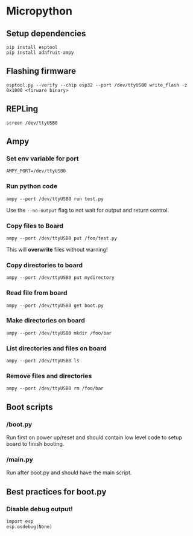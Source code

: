 # Micropython

## Setup dependencies
```
pip install esptool
pip install adafruit-ampy
```

## Flashing firmware

```
esptool.py --verify --chip esp32 --port /dev/ttyUSB0 write_flash -z 0x1000 <firware binary>
```

## REPLing
```
screen /dev/ttyUSB0
```


## Ampy

### Set env variable for port
```
AMPY_PORT=/dev/ttyUSB0
```

### Run python code
```
ampy --port /dev/ttyUSB0 run test.py
```

Use the `--no-output` flag to not wait for output and return control.


### Copy files to Board
```
ampy --port /dev/ttyUSB0 put /foo/test.py
```
This will **overwrite** files without warning!

### Copy directories to board
```
ampy --port /dev/ttyUSB0 put mydirectory
```

### Read file from board
```
ampy --port /dev/ttyUSB0 get boot.py
```

### Make directories on board
```
ampy --port /dev/ttyUSB0 mkdir /foo/bar
```

### List directories and files on board
```
ampy --port /dev/ttyUSB0 ls
```

### Remove files and directories
```
ampy --port /dev/ttyUSB0 rm /foo/bar
```


## Boot scripts

### /boot.py
Run first on power up/reset and should contain low level code to setup board to finish booting.

### /main.py
Run after boot.py and should have the main script.


## Best practices for boot.py
### Disable debug output!
```
import esp
esp.osdebug(None)
```
